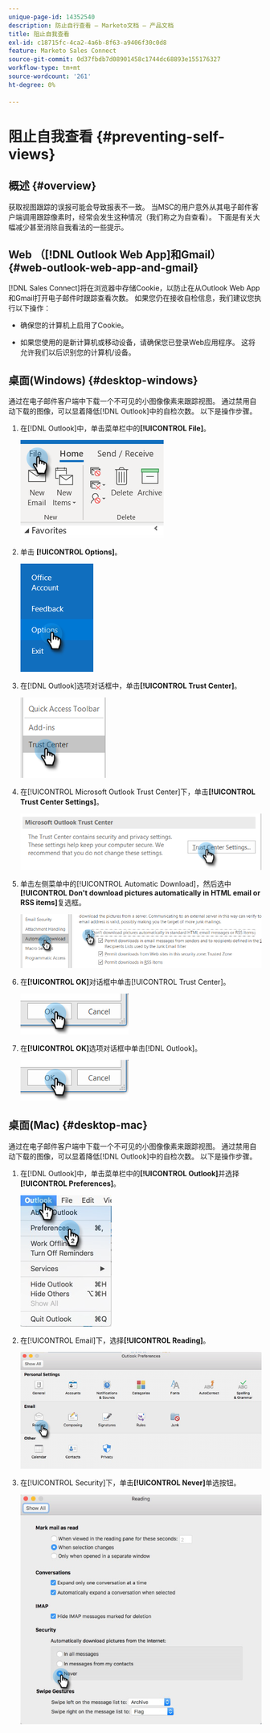 ```yaml
---
unique-page-id: 14352540
description: 防止自行查看 — Marketo文档 — 产品文档
title: 阻止自我查看
exl-id: c18715fc-4ca2-4a6b-8f63-a9406f30c0d8
feature: Marketo Sales Connect
source-git-commit: 0d37fbdb7d08901458c1744dc68893e155176327
workflow-type: tm+mt
source-wordcount: '261'
ht-degree: 0%

---
```


# 阻止自我查看 {#preventing-self-views}

## 概述 {#overview}

获取视图跟踪的误报可能会导致报表不一致。 当MSC的用户意外从其电子邮件客户端调用跟踪像素时，经常会发生这种情况（我们称之为自查看）。 下面是有关大幅减少甚至消除自我看法的一些提示。

## Web （[!DNL Outlook Web App]和Gmail） {#web-outlook-web-app-and-gmail}

[!DNL Sales Connect]将在浏览器中存储Cookie，以防止在从Outlook Web App和Gmail打开电子邮件时跟踪查看次数。 如果您仍在接收自检信息，我们建议您执行以下操作：

* 确保您的计算机上启用了Cookie。

* 如果您使用的是新计算机或移动设备，请确保您已登录Web应用程序。 这将允许我们以后识别您的计算机/设备。

## 桌面(Windows) {#desktop-windows}

通过在电子邮件客户端中下载一个不可见的小图像像素来跟踪视图。 通过禁用自动下载的图像，可以显着降低[!DNL Outlook]中的自检次数。 以下是操作步骤。

1. 在[!DNL Outlook]中，单击菜单栏中的&#x200B;**[!UICONTROL File]**。

   ![](assets/win-1.png)

1. 单击 **[!UICONTROL Options]**。

   ![](assets/win-2.png)

1. 在[!DNL Outlook]选项对话框中，单击&#x200B;**[!UICONTROL Trust Center]**。

   ![](assets/win-3.png)

1. 在[!UICONTROL Microsoft Outlook Trust Center]下，单击&#x200B;**[!UICONTROL Trust Center Settings]**。

   ![](assets/win-4.png)

1. 单击左侧菜单中的[!UICONTROL Automatic Download]，然后选中&#x200B;**[!UICONTROL Don't download pictures automatically in HTML email or RSS items]**&#x200B;复选框。

   ![](assets/win-5.png)

1. 在&#x200B;**[!UICONTROL OK]**&#x200B;对话框中单击[!UICONTROL Trust Center]。

   ![](assets/win-6.png)

1. 在&#x200B;**[!UICONTROL OK]**&#x200B;选项对话框中单击[!DNL Outlook]。

   ![](assets/win-6.png)

## 桌面(Mac) {#desktop-mac}

通过在电子邮件客户端中下载一个不可见的小图像像素来跟踪视图。 通过禁用自动下载的图像，可以显着降低[!DNL Outlook]中的自检次数。 以下是操作步骤。

1. 在[!DNL Outlook]中，单击菜单栏中的&#x200B;**[!UICONTROL Outlook]**&#x200B;并选择&#x200B;**[!UICONTROL Preferences]**。

   ![](assets/mac-1.png)

1. 在[!UICONTROL Email]下，选择&#x200B;**[!UICONTROL Reading]**。

   ![](assets/mac-2.png)

1. 在[!UICONTROL Security]下，单击&#x200B;**[!UICONTROL Never]**&#x200B;单选按钮。

   ![](assets/mac-3.png)

